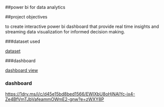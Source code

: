 ##power bi for data analytics

##project objectives

 to create interactive power bi dashboard that provide real time insights and streaming data visualization for informed decision making.

###dataset used

<a href="https://github.com/MeshakBurla/sample/commit/e96929d8960d9d2f2d82b31b84e2e351551fd9dc">dataset</a>

###dashboard

<a href="https://github.com/MeshakBurla/power-bi-for-data-analytics/commit/b262e76d7cfea907162bf1b90600850dd684fd71">dashboard view</a>

### dashboard


https://1drv.ms/i/c/d45e15bd8bed1566/EWlXbU8oHjNAlYc-ix4-Ze4BfVmTJbVafeammOWmE2-gnw?e=zWXY8P

